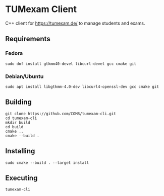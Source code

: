 # TUMexam Client
C++ client for https://tumexam.de/ to manage students and exams.

## Requirements

### Fedora
```
sudo dnf install gtkmm40-devel libcurl-devel gcc cmake git
```

### Debian/Ubuntu
```
sudo apt install libgtkmm-4.0-dev libcurl4-openssl-dev gcc cmake git
```

## Building
```
git clone https://github.com/COM8/tumexam-cli.git
cd tumexam-cli
mkdir build
cd build
cmake ..
cmake --build .
```

## Installing
```
sudo cmake --build . --target install
```

## Executing
```
tumexam-cli
```
